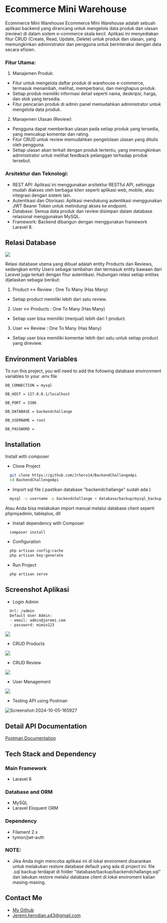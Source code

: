 # Ecommerce Mini Warehouse

Ecommerce Mini Warehouse
Ecommerce Mini Warehouse adalah sebuah aplikasi backend yang dirancang untuk mengelola data produk dan ulasan (review) di dalam sistem e-commerce skala kecil. Aplikasi ini menyediakan fitur CRUD (Create, Read, Update, Delete) untuk produk dan ulasan, yang memungkinkan administrator dan pengguna untuk berinteraksi dengan data secara efisien.

### Fitur Utama:
1. Manajemen Produk:

- Fitur untuk mengelola daftar produk di warehouse e-commerce, termasuk menambah, melihat, memperbarui, dan menghapus produk.
- Setiap produk memiliki informasi detail seperti nama, deskripsi, harga, dan stok yang tersedia.
- Fitur pencarian produk di admin panel memudahkan administrator untuk mengelola data produk.

2. Manajemen Ulasan (Review):

- Pengguna dapat memberikan ulasan pada setiap produk yang tersedia, yang mencakup komentar dan rating.
- Fitur CRUD untuk review memudahkan pengelolaan ulasan yang ditulis oleh pengguna.
- Setiap ulasan akan terkait dengan produk tertentu, yang memungkinkan administrator untuk melihat feedback pelanggan terhadap produk tersebut.

### Arsitektur dan Teknologi:
- REST API: Aplikasi ini menggunakan arsitektur RESTful API, sehingga mudah diakses oleh berbagai klien seperti aplikasi web, mobile, atau integrasi dengan sistem lain.
- Autentikasi dan Otorisasi: Aplikasi mendukung autentikasi menggunakan JWT Bearer Token untuk melindungi akses ke endpoint.
- Database: Semua data produk dan review disimpan dalam database relasional menggunakan MySQL.
- Framework: Backend dibangun dengan menggunakan framework Laravel 8.


## Relasi Database

<img src="https://i.ibb.co.com/djp4Qcw/Backend-Challange-ERD.png">

Relasi database utama yang dibuat adalah entity Products dan Reviews, sedangkan entity Users sebagai tambahan dan termasuk entity
bawaan dari Laravel juga terkait dengan fitur autentikasi. Hubungan relasi setiap entitas dijelaskan sebagai berikut:
1. Product <-> Review : One To Many (Has Many)
- Setiap product memiliki lebih dari satu review.

2. User <-> Products : One To Many (Has Many)
- Setiap user bisa memiliki (menjual) lebih dari 1 product.

3. User <-> Review : One To Many (Has Many)
- Setiap user bisa memiliki komentar lebih dari satu untuk setiap product yang direview.

## Environment Variables

To run this project, you will need to add the following database environment variables to your .env file

`DB_CONNECTION = mysql`

`DB_HOST = 127.0.0.1/localhost`

`DB_PORT = 3306`

`DB_DATABASE = backendchallange`

`DB_USERNAME = root`

`DB_PASSWORD = `

## Installation

Install with composer

- Clone Project
```bash
  git clone https://github.com/Jrhero14/BackendChallengeApi
  cd BackendChallengeApi
```

- Import sql file ( pastikan database "backendchallange" sudah ada )
```bash
  mysql -u username -p backendchallange < database/backup/mysql_backup.sql
```
Atau Anda bisa melakukan import manual melalui database client seperti phpmyadmin, tableplus, dll

- Install dependency with Composer
```bash
  composer install
```

- Configuration
```bash
  php artisan config:cache
  php artisan key:generate
```

- Run Project
```bash
  php artisan serve
```


## Screenshot Aplikasi

- Login Admin
```bash
  Url: /admin
  Default User Admin:
  - email: admin@jeremi.com
  - password: mimin123
```
<img src="https://i.ibb.co.com/LknC7JJ/Screenshot-2024-10-05-165429.png">

- CRUD Products

<img src="https://i.ibb.co.com/qnkwnbM/Screenshot-2024-10-05-165358.png">

- CRUD Review

<img src="https://i.ibb.co.com/pfgc0x2/Screenshot-2024-10-05-165415.png">

- User Management

<img src="https://i.ibb.co.com/sRzMh9d/Screenshot-2024-10-05-165422.png">

- Testing API using Postman

<img src="https://i.ibb.co.com/nzzmndZ/Screenshot-2024-10-05-165927.png" alt="Screenshot-2024-10-05-165927" border="0">

## Detail API Documentation

[Postman Documentation](https://documenter.getpostman.com/view/34986320/2sAXxMesfm)

## Tech Stack and Dependency

### Main Framework

- Laravel 8

### Database and ORM

- MySQL
- Laravel Eloquent ORM

### Dependency

- Filament 2.x
- tymon/jwt-auth

### NOTE:
- Jika Anda ingin mencoba aplikasi ini di lokal enviroment disarankan untuk melakukan restore database default yang ada di project ini.
file .sql backup terdapat di folder "database/backup/backendchallange.sql" dan lakukan restore melalui database client di lokal enviroment
kalian masing-masing.

## Contact Me

- [My Github](https://github.com/Jrhero14)
- [Jeremi.herodian.a43@gmail.com](Jeremi.herodian.a43@gmail.com)

